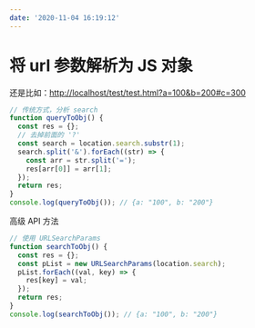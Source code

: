 ```yaml
---
date: '2020-11-04 16:19:12'
---
```


# 将 url 参数解析为 JS 对象

还是比如：[http://localhost/test/test.html?a=100&b=200#c=300](http://localhost/test/test.html?a=100&b=200#c=300)

```js
// 传统方式，分析 search
function queryToObj() {
  const res = {};
  // 去掉前面的 '?'
  const search = location.search.substr(1);
  search.split('&').forEach((str) => {
    const arr = str.split('=');
    res[arr[0]] = arr[1];
  });
  return res;
}
console.log(queryToObj()); // {a: "100", b: "200"}
```

高级 API 方法

```js
// 使用 URLSearchParams
function searchToObj() {
  const res = {};
  const pList = new URLSearchParams(location.search);
  pList.forEach((val, key) => {
    res[key] = val;
  });
  return res;
}
console.log(searchToObj()); // {a: "100", b: "200"}
```
